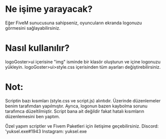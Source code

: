 # Ne işime yarayacak?
Eğer FiveM sunucusuna sahipseniz, oyuncuların ekranda logonuzu görmesini sağlayabilirsiniz.

# Nasıl kullanılır?

logoGoster>ui içerisine "img" isminde bir klasör oluşturun ve içine logonuzu yükleyin.
logoGoster>ui>style.css içerisinden tüm ayarları değiştirebilirsiniz.

# Not:
Scriptin bazı kısımları (style.css ve script.js) alıntıdır. Üzerinde düzenlemeler benim tarafımdan yapılmıştır.
Ayrıca, logonun bazen kaybolma sorunu tarafımca düzeltilmiştir. Script bana ait değildir fakat hatalı kısımların düzenlemesini ben yaptım.

Özel yapım scriptler ve Fivem Paketleri için iletişime geçebilirsiniz.
Discord: 'yuksel.exe#1943
Instagram: yuksel.exe
